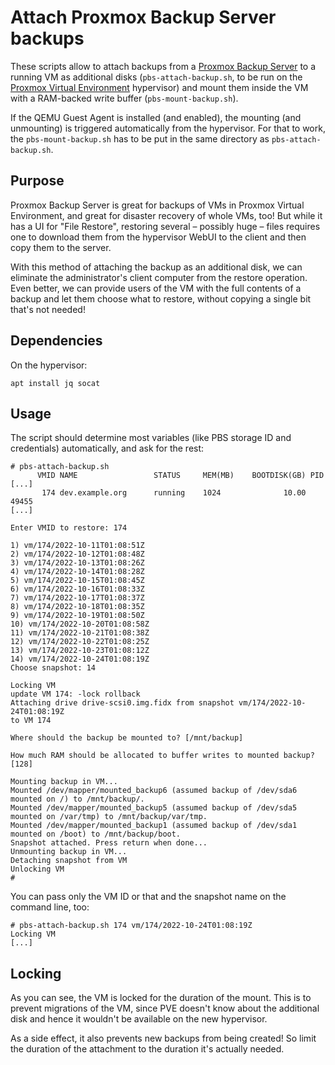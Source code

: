 # Attach Proxmox Backup Server backups

These scripts allow to attach backups from a [Proxmox Backup Server] to a
running VM as additional disks (`pbs-attach-backup.sh`, to be run on the
[Proxmox Virtual Environment] hypervisor) and mount them inside the VM with a
RAM-backed write buffer (`pbs-mount-backup.sh`).

If the QEMU Guest Agent is installed (and enabled), the mounting (and
unmounting) is triggered automatically from the hypervisor. For that to work,
the `pbs-mount-backup.sh` has to be put in the same directory as
`pbs-attach-backup.sh`.

[Proxmox Backup Server]: https://pbs.proxmox.com/
[Proxmox Virtual Environment]: https://pve.proxmox.com/

## Purpose

Proxmox Backup Server is great for backups of VMs in Proxmox Virtual
Environment, and great for disaster recovery of whole VMs, too! But while it has
a UI for "File Restore", restoring several – possibly huge – files requires one
to download them from the hypervisor WebUI to the client and then copy them to
the server.

With this method of attaching the backup as an additional disk, we can eliminate
the administrator's client computer from the restore operation. Even better, we
can provide users of the VM with the full contents of a backup and let them
choose what to restore, without copying a single bit that's not needed!

## Dependencies

On the hypervisor:

```
apt install jq socat
```


## Usage

The script should determine most variables (like PBS storage ID and credentials)
automatically, and ask for the rest:

```
# pbs-attach-backup.sh
      VMID NAME                 STATUS     MEM(MB)    BOOTDISK(GB) PID
[...]
       174 dev.example.org      running    1024              10.00 49455
[...]

Enter VMID to restore: 174

1) vm/174/2022-10-11T01:08:51Z
2) vm/174/2022-10-12T01:08:48Z
3) vm/174/2022-10-13T01:08:26Z
4) vm/174/2022-10-14T01:08:28Z
5) vm/174/2022-10-15T01:08:45Z
6) vm/174/2022-10-16T01:08:33Z
7) vm/174/2022-10-17T01:08:37Z
8) vm/174/2022-10-18T01:08:35Z
9) vm/174/2022-10-19T01:08:50Z
10) vm/174/2022-10-20T01:08:58Z
11) vm/174/2022-10-21T01:08:38Z
12) vm/174/2022-10-22T01:08:25Z
13) vm/174/2022-10-23T01:08:12Z
14) vm/174/2022-10-24T01:08:19Z
Choose snapshot: 14

Locking VM
update VM 174: -lock rollback
Attaching drive drive-scsi0.img.fidx from snapshot vm/174/2022-10-24T01:08:19Z
to VM 174

Where should the backup be mounted to? [/mnt/backup]

How much RAM should be allocated to buffer writes to mounted backup? [128]

Mounting backup in VM...
Mounted /dev/mapper/mounted_backup6 (assumed backup of /dev/sda6 mounted on /) to /mnt/backup/.
Mounted /dev/mapper/mounted_backup5 (assumed backup of /dev/sda5 mounted on /var/tmp) to /mnt/backup/var/tmp.
Mounted /dev/mapper/mounted_backup1 (assumed backup of /dev/sda1 mounted on /boot) to /mnt/backup/boot.
Snapshot attached. Press return when done...
Unmounting backup in VM...
Detaching snapshot from VM
Unlocking VM
#
```

You can pass only the VM ID or that and the snapshot name on the command line,
too:

```
# pbs-attach-backup.sh 174 vm/174/2022-10-24T01:08:19Z
Locking VM
[...]
```

## Locking

As you can see, the VM is locked for the duration of the mount. This is to
prevent migrations of the VM, since PVE doesn't know about the additional disk
and hence it wouldn't be available on the new hypervisor.

As a side effect, it also prevents new backups from being created! So limit the
duration of the attachment to the duration it's actually needed.
